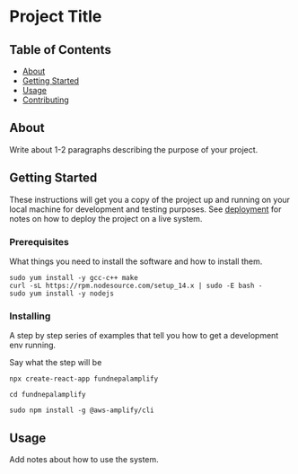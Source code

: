 # Project Title

## Table of Contents

- [About](#about)
- [Getting Started](#getting_started)
- [Usage](#usage)
- [Contributing](../CONTRIBUTING.md)

## About <a name = "about"></a>

Write about 1-2 paragraphs describing the purpose of your project.

## Getting Started <a name = "getting_started"></a>

These instructions will get you a copy of the project up and running on your local machine for development and testing purposes. See [deployment](#deployment) for notes on how to deploy the project on a live system.

### Prerequisites

What things you need to install the software and how to install them.

```
sudo yum install -y gcc-c++ make
curl -sL https://rpm.nodesource.com/setup_14.x | sudo -E bash -
sudo yum install -y nodejs
```

### Installing

A step by step series of examples that tell you how to get a development env running.

Say what the step will be

```
npx create-react-app fundnepalamplify
 
cd fundnepalamplify

sudo npm install -g @aws-amplify/cli
```

## Usage <a name = "usage"></a>

Add notes about how to use the system.
